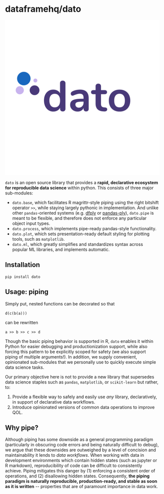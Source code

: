 # dataframehq/dato

![](https://github.com/dataframehq/dato/blob/master/docs/_static/img/dato.png?raw=true)

`dato` is an open source library that provides a **rapid, declarative ecosystem for reproducible data science** within python. This consists of three major sub-modules:

* `dato.base`, which facilitates R magrittr-style piping using the right bitshift operator `>>`, while staying largely pythonic in implementation. And unlike other `pandas`-oriented systems \(e.g. [dfply](https://github.com/kieferk/dfply) or [pandas-ply](https://github.com/coursera/pandas-ply)\), `dato.pipe` is meant to be flexible, and therefore does not enforce any particular object input types.
* `dato.process`, which implements pipe-ready pandas-style functionality.
* `dato.plot`, which sets presentation-ready default styling for plotting tools, such as `matplotlib`.
* `dato.ml`, which greatly simplifies and standardizes syntax across popular ML libraries, and implements automatic.

## Installation

```text
pip install dato
```

## Usage: piping
Simply put, nested functions can be decorated so that

```text
d(c(b(a)))
```

can be rewritten

```text
a >> b >> c >> d
```

Though the basic piping behavior is supported in R, `dato` enables it within Python for easier debugging and productionization support, while also forcing this pattern to be explicitly scoped for safety \(we also support piping of multiple arguments!\). In addition, we supply convenient, opinionated sub-modules that we personally use to quickly execute simple data science tasks.

Our primary objective here is not to provide a new library that supersedes data science staples such as `pandas`, `matplotlib`, or `scikit-learn` but rather, to:

1. Provide a flexible way to safely and easily use _any_ library, declaratively, in support of declarative data workflows.
2. Introduce opinionated versions of common data operations to improve QOL.

## Why pipe?

Although piping has some downside as a general programming paradigm \(particularly in obscuring code errors and being naturally difficult to debug\), we argue that these downsides are outweighed by a level of concision and maintainability it lends to _data workflows_. When working with data in development environments which contain hidden states \(such as jupyter or R markdown\), reproducibility of code can be difficult to consistently achieve. Piping mitigates this danger by \(1\) enforcing a consistent order of operations, and \(2\) disallowing hidden states. Consequently, **the piping paradigm is naturally reproducible, production-ready, and stable as soon as it is written** -- properties that are of paramount importance in data work.

